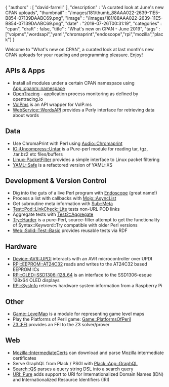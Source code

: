 {
   "authors" : [
      "david-farrell"
   ],
   "description" : "A curated look at June's new CPAN uploads",
   "thumbnail" : "/images/181/thumb_88AAA022-2639-11E5-B854-07139DAABC69.png",
   "image" : "/images/181/88AAA022-2639-11E5-B854-07139DAABC69.png",
   "date" : "2019-07-26T00:31:19",
   "categories" : "cpan",
   "draft" : false,
   "title" : "What's new on CPAN - June 2019",
   "tags" : ["voipms","wordsapi","yaml","chromaprint","endoscope","rpi","mozilla","plack"]
}


Welcome to "What's new on CPAN", a curated look at last month's new CPAN uploads for your reading and programming pleasure. Enjoy!

APIs & Apps
-----------
* Install all modules under a certain CPAN namespace using [App::cpanm::namespace](https://metacpan.org/pod/App::cpanm::namespace)
* [OpenTracing](https://metacpan.org/pod/OpenTracing) - application process monitoring as defined by opentracing.io
* [VoIPms](https://metacpan.org/pod/VoIPms) is an API wrapper for VoIP.ms
* [WebService::WordsAPI](https://metacpan.org/pod/WebService::WordsAPI) provides a Perly interface for retrieving data about words


Data
----
* Use ChromaPrint with Perl using [Audio::Chromaprint](https://metacpan.org/pod/Audio::Chromaprint)
* [IO::Uncompress::Untar](https://metacpan.org/pod/IO::Uncompress::Untar) is a Pure-perl module for reading tar, tgz, .tar.bz2 etc files/buffers
* [Linux::PacketFilter](https://metacpan.org/pod/Linux::PacketFilter) provides a simple interface to Linux packet filtering
* [YAML::Safe](https://metacpan.org/pod/YAML::Safe) is a refactored version of YAML::XS


Development & Version Control
-----------------------------
* Dig into the guts of a live Perl program with [Endoscope](https://metacpan.org/pod/Endoscope) (great name!)
* Process a list with callbacks with [Mojo::AsyncList](https://metacpan.org/pod/Mojo::AsyncList)
* Get subroutine meta information with [Sub::Meta](https://metacpan.org/pod/Sub::Meta)
* [Test::Pod::LinkCheck::Lite](https://metacpan.org/pod/Test::Pod::LinkCheck::Lite) tests non-URL POD links
* Aggregate tests with [Test2::Aggregate](https://metacpan.org/pod/Test2::Aggregate)
* [Try::Harder](https://metacpan.org/pod/Try::Harder) is a pure-Perl, source-filter attempt to get the functionality of Syntax::Keyword::Try compatible with older Perl versions
* [Web::Solid::Test::Basic](https://metacpan.org/pod/Web::Solid::Test::Basic) provides reusable tests via RDF


Hardware
--------
* [Device::AVR::UPDI](https://metacpan.org/pod/Device::AVR::UPDI) interacts with an AVR microcontroller over UPDI
* [RPi::EEPROM::AT24C32](https://metacpan.org/pod/RPi::EEPROM::AT24C32) reads and writes to the AT24C32 based EEPROM ICs
* [RPi::OLED::SSD1306::128_64](https://metacpan.org/pod/RPi::OLED::SSD1306::128_64) is an interface to the SSD1306-esque 128x64 OLED displays
* [RPi::SysInfo](https://metacpan.org/pod/RPi::SysInfo) retrieves hardware system information from a Raspberry Pi


Other
-----
* [Game::LevelMap](https://metacpan.org/pod/Game::LevelMap) is a module for representing game level maps
* Play the Platforms of Peril game: [Game::PlatformsOfPeril](https://metacpan.org/pod/Game::PlatformsOfPeril)
* [Z3::FFI](https://metacpan.org/pod/Z3::FFI) provides an FFI to the Z3 solver/prover


Web
---
* [Mozilla::IntermediateCerts](https://metacpan.org/pod/Mozilla::IntermediateCerts) can download and parse Mozilla intermediate certificates
* Serve GraphQL from Plack / PSGI with [Plack::App::GraphQL](https://metacpan.org/pod/Plack::App::GraphQL)
* [Search::QS](https://metacpan.org/pod/Search::QS) parses a query string DSL into a search query
* [URI::Pure](https://metacpan.org/pod/URI::Pure) adds support to URI for Internationalized Domain Names (IDN) and Internationalized Resource Identifiers (IRI)


